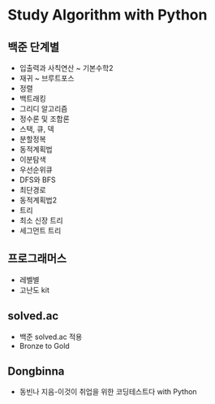 # Study Algorithm with Python

## 백준 단계별
- 입출력과 사칙연산 ~ 기본수학2
- 재귀 ~ 브루트포스
- 정렬
- 백트래킹
- 그리디 알고리즘
- 정수론 및 조합론
- 스택, 큐, 덱
- 분할정복
- 동적계획법
- 이분탐색
- 우선순위큐
- DFS와 BFS
- 최단경로
- 동적계획법2
- 트리
- 최소 신장 트리
- 세그먼트 트리   

## 프로그래머스
- 레벨별
- 고난도 kit   

## solved.ac
- 백준 solved.ac 적용
- Bronze to Gold

## Dongbinna
- 동빈나 지음-이것이 취업을 위한 코딩테스트다 with Python